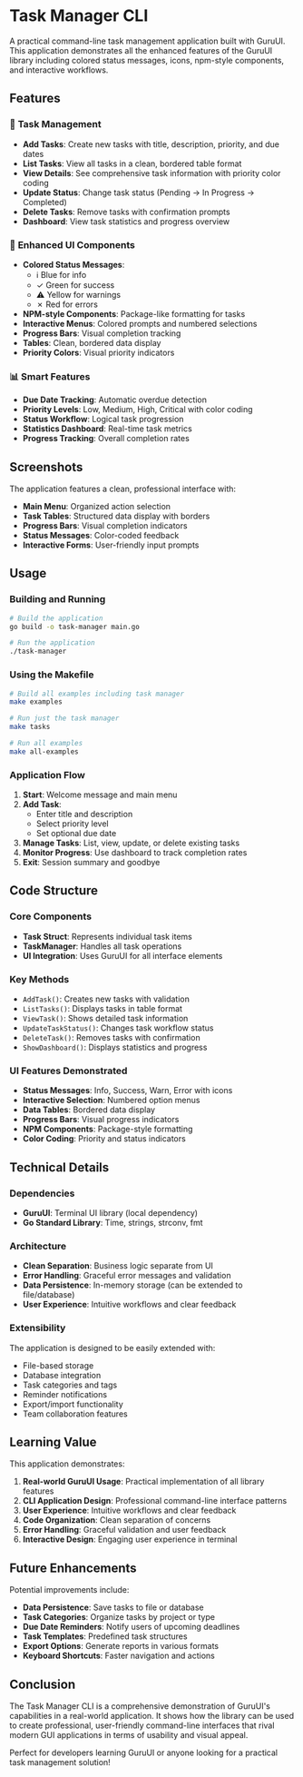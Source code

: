 # Task Manager CLI

A practical command-line task management application built with GuruUI. This application demonstrates all the enhanced features of the GuruUI library including colored status messages, icons, npm-style components, and interactive workflows.

## Features

### 🎯 **Task Management**
- **Add Tasks**: Create new tasks with title, description, priority, and due dates
- **List Tasks**: View all tasks in a clean, bordered table format
- **View Details**: See comprehensive task information with priority color coding
- **Update Status**: Change task status (Pending → In Progress → Completed)
- **Delete Tasks**: Remove tasks with confirmation prompts
- **Dashboard**: View task statistics and progress overview

### 🎨 **Enhanced UI Components**
- **Colored Status Messages**: 
  - ℹ️ Blue for info
  - ✓ Green for success  
  - ⚠️ Yellow for warnings
  - ✗ Red for errors
- **NPM-style Components**: Package-like formatting for tasks
- **Interactive Menus**: Colored prompts and numbered selections
- **Progress Bars**: Visual completion tracking
- **Tables**: Clean, bordered data display
- **Priority Colors**: Visual priority indicators

### 📊 **Smart Features**
- **Due Date Tracking**: Automatic overdue detection
- **Priority Levels**: Low, Medium, High, Critical with color coding
- **Status Workflow**: Logical task progression
- **Statistics Dashboard**: Real-time task metrics
- **Progress Tracking**: Overall completion rates

## Screenshots

The application features a clean, professional interface with:

- **Main Menu**: Organized action selection
- **Task Tables**: Structured data display with borders
- **Progress Bars**: Visual completion indicators
- **Status Messages**: Color-coded feedback
- **Interactive Forms**: User-friendly input prompts

## Usage

### Building and Running

```bash
# Build the application
go build -o task-manager main.go

# Run the application
./task-manager
```

### Using the Makefile

```bash
# Build all examples including task manager
make examples

# Run just the task manager
make tasks

# Run all examples
make all-examples
```

### Application Flow

1. **Start**: Welcome message and main menu
2. **Add Task**: 
   - Enter title and description
   - Select priority level
   - Set optional due date
3. **Manage Tasks**: List, view, update, or delete existing tasks
4. **Monitor Progress**: Use dashboard to track completion rates
5. **Exit**: Session summary and goodbye

## Code Structure

### Core Components

- **Task Struct**: Represents individual task items
- **TaskManager**: Handles all task operations
- **UI Integration**: Uses GuruUI for all interface elements

### Key Methods

- `AddTask()`: Creates new tasks with validation
- `ListTasks()`: Displays tasks in table format
- `ViewTask()`: Shows detailed task information
- `UpdateTaskStatus()`: Changes task workflow status
- `DeleteTask()`: Removes tasks with confirmation
- `ShowDashboard()`: Displays statistics and progress

### UI Features Demonstrated

- **Status Messages**: Info, Success, Warn, Error with icons
- **Interactive Selection**: Numbered option menus
- **Data Tables**: Bordered data display
- **Progress Bars**: Visual progress indicators
- **NPM Components**: Package-style formatting
- **Color Coding**: Priority and status indicators

## Technical Details

### Dependencies
- **GuruUI**: Terminal UI library (local dependency)
- **Go Standard Library**: Time, strings, strconv, fmt

### Architecture
- **Clean Separation**: Business logic separate from UI
- **Error Handling**: Graceful error messages and validation
- **Data Persistence**: In-memory storage (can be extended to file/database)
- **User Experience**: Intuitive workflows and clear feedback

### Extensibility
The application is designed to be easily extended with:
- File-based storage
- Database integration
- Task categories and tags
- Reminder notifications
- Export/import functionality
- Team collaboration features

## Learning Value

This application demonstrates:

1. **Real-world GuruUI Usage**: Practical implementation of all library features
2. **CLI Application Design**: Professional command-line interface patterns
3. **User Experience**: Intuitive workflows and clear feedback
4. **Code Organization**: Clean separation of concerns
5. **Error Handling**: Graceful validation and user feedback
6. **Interactive Design**: Engaging user experience in terminal

## Future Enhancements

Potential improvements include:
- **Data Persistence**: Save tasks to file or database
- **Task Categories**: Organize tasks by project or type
- **Due Date Reminders**: Notify users of upcoming deadlines
- **Task Templates**: Predefined task structures
- **Export Options**: Generate reports in various formats
- **Keyboard Shortcuts**: Faster navigation and actions

## Conclusion

The Task Manager CLI is a comprehensive demonstration of GuruUI's capabilities in a real-world application. It shows how the library can be used to create professional, user-friendly command-line interfaces that rival modern GUI applications in terms of usability and visual appeal.

Perfect for developers learning GuruUI or anyone looking for a practical task management solution!
